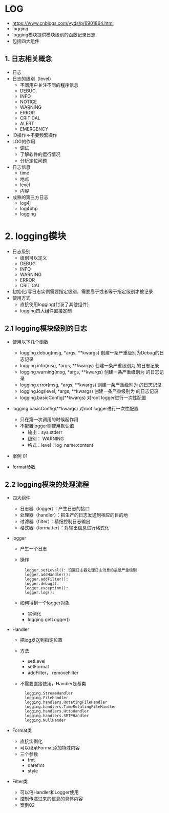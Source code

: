 # LOG
- https://www.cnblogs.com/yyds/p/6901864.html
- logging
- logging模块提供模块级别的函数记录日志
- 包括四大组件

## 1. 日志相关概念
- 日志
- 日志的级别（level）
    - 不同用户关注不同的程序信息
    - DEBUG
    - INFO
    - NOTICE
    - WARNING
    - ERROR
    - CRITICAL
    - ALERT
    - EMERGENCY
- IO操作=>不要频繁操作
- LOG的作用
    - 调试
    - 了解软件的运行情况
    - 分析定位问题
- 日志信息
    - time
    - 地点
    - level
    - 内容
- 成熟的第三方日志
    - log4j
    - log4php
    - logging

# 2. logging模块
- 日志级别
    - 级别可以定义
    - DEBUG
    - INFO
    - WARNING
    - ERROR
    - CRITICAL
- 初始化/写日志实例需要指定级别，需要高于或者等于指定级别才被记录
- 使用方式
    - 直接使用logging(封装了其他组件）
    - logging四大组件直接定制

## 2.1 logging模块级别的日志
- 使用以下几个函数
    - logging.debug(msg, *args, **kwargs) 创建一条严重级别为Debug的日志记录
    - logging.info(msg, *args, **kwargs) 创建一条严重级别为  的日志记录
    - logging.warning(msg, *args, **kwargs) 创建一条严重级别为  的日志记录
    - logging.error(msg, *args, **kwargs) 创建一条严重级别为  的日志记录
    - logging.log(level, *args, **kwargs) 创建一条严重级别为  的日志记录
    - logging.basicConfig(**kwargs) 对root logger进行一次性配置

- logging.basicConfig(**kwargs) 对root logger进行一次性配置
    - 只在第一次调用的时候起作用
    - 不配置logger则使用默认值
        - 输出：sys.stderr
        - 级别： WARNING
        - 格式：level：log_name:content
- 案例 01
- format参数

## 2.2 logging模块的处理流程
- 四大组件
    - 日志器（logger）：产生日志的接口
    - 处理器（handler）：把生产的日志发送到相应的目的地
    - 过滤器（filter）：精细控制日志输出
    - 格式器（formatter）：对输出信息进行格式化
- logger
    - 产生一个日志
    - 操作

            logger.setLevel(): 设置日志器处理日志消息的最低严重级别
            logger.addHandler():
            logger.addFilter():
            logger.debug():
            logger.exception():
            logger.log():
    - 如何得到一个logger对象
        - 实例化
        - logging.getLogger()

- Handler
    - 把log发送到指定位置
    - 方法
        - setLevel
        - setFormat
        - addFilter， removeFilter
    - 不需要直接使用，Handler是基类

            logging.StreamHandler
            logging.FileHandler
            logging.handlers.RotatingFileHandler
            logging.handlers.TimeRotatingFileHandler
            logging.handlers.HttpHandler
            logging.handlers.SMTPHandler
            logging.NullHander

- Format类
    - 直接实例化
    - 可以继承Format添加特殊内容
    - 三个参数
        - fmt
        - datefmt
        - style
- Filter类
    - 可以倍Handler和Logger使用
    - 控制传递过来的信息的具体内容
    - 案例02